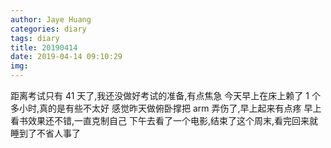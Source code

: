 ```yaml
---
author: Jaye Huang
categories: diary
tags: diary
title: 20190414
date: 2019-04-14 09:10:29
img:
---
```


距离考试只有 41 天了,我还没做好考试的准备,有点焦急
今天早上在床上赖了 1 个多小时,真的是有些不太好
感觉昨天做俯卧撑把 arm 弄伤了,早上起来有点疼
早上看书效果还不错,一直克制自己
下午去看了一个电影,结束了这个周末,看完回来就睡到了不省人事了
